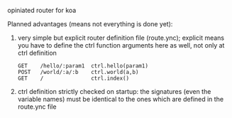 opiniated router for koa

Planned advantages (means not everything is done yet):

1. very simple but explicit router definition file (route.ync); explicit means you have to define the ctrl function arguments here as well, not only at ctrl definition

    ```
    GET    /hello/:param1  ctrl.hello(param1)
    POST   /world/:a/:b    ctrl.world(a,b)
    GET    /               ctrl.index()
    ```

2. ctrl definition strictly checked on startup: the signatures (even the variable names) must be identical to the ones which are defined in the route.ync file